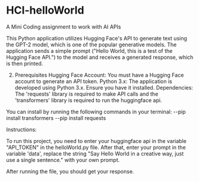 # HCI-helloWorld
A Mini Coding assignment to work with AI APIs

This Python application utilizes Hugging Face's API to generate text using the GPT-2 model, which is one of the popular generative models. The application sends a simple prompt ("Hello World, this is a test of the Hugging Face API.") to the model and receives a generated response, which is then printed.

2. Prerequisites
Hugging Face Account: You must have a Hugging Face account to generate an API token.
Python 3.x: The application is developed using Python 3.x. Ensure you have it installed.
Dependencies: The 'requests' library is required to make API calls and the 'transformers' library is required to run the huggingface api.

You can install by running the following commands in your terminal:
--pip install transformers
--pip install requests


Instructions:

To run this project, you need to enter your huggingface api in the variable "API_TOKEN" in the helloWorld.py file.
After that, enter your prompt in the variable 'data', replace the string "Say Hello World in a creative way, just use a single sentence." with your own prompt.

After running the file, you should get your response.
